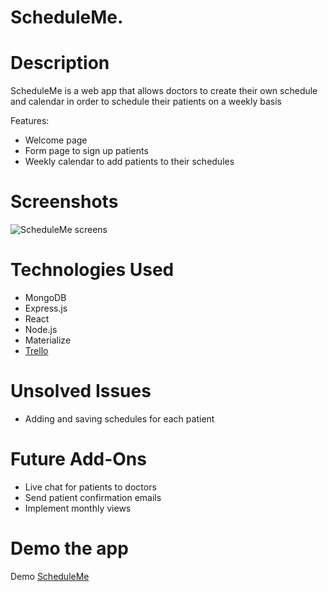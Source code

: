 # ScheduleMe.

# Description
ScheduleMe is a web app that allows doctors to create their own schedule and calendar in order to schedule their patients on a weekly basis

Features:
- Welcome page
- Form page to sign up patients
- Weekly calendar to add patients to their schedules


# Screenshots
![ScheduleMe screens](https://s3-us-west-1.amazonaws.com/paperclipp/users/images/000/000/001/original/scheduleme.gif)

# Technologies Used
- MongoDB
- Express.js
- React
- Node.js
- Materialize
- [Trello](https://trello.com/b/Ke66GJTk/scheduleme)

# Unsolved Issues
- Adding and saving schedules for each patient

# Future Add-Ons
- Live chat for patients to doctors
- Send patient confirmation emails
- Implement monthly views

# Demo the app
Demo [ScheduleMe](https://schedule-mee.herokuapp.com/)
